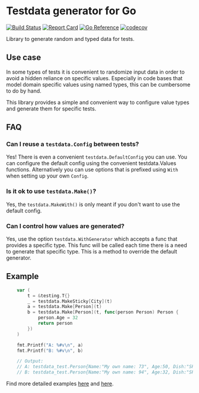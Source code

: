 # Testdata generator for Go

[![Build Status](https://github.com/kyuff/testdata/actions/workflows/go.yml/badge.svg?branch=main)](https://github.com/kyuff/testdata/actions/workflows/go.yml)
[![Report Card](https://goreportcard.com/badge/github.com/kyuff/testdata)](https://goreportcard.com/report/github.com/kyuff/testdata/)
[![Go Reference](https://pkg.go.dev/badge/github.com/kyuff/testdata.svg)](https://pkg.go.dev/github.com/kyuff/testdata)
[![codecov](https://codecov.io/gh/kyuff/testdata/graph/badge.svg?token=HRK7MBJHFN)](https://codecov.io/gh/kyuff/testdata)

Library to generate random and typed data for tests.

## Use case

In some types of tests it is convenient to randomize input data in order to avoid a hidden reliance on specific values.
Especially in code bases that model domain specific values using named types, this can be cumbersome to do by hand.

This library provides a simple and convenient way to configure value types and generate them for specific tests.

## FAQ

### Can I reuse a `testdata.Config` between tests?

Yes! There is even a convenient `testdata.DefaultConfig` you can use.
You can configure the default config using the convenient testdata.Values functions. Alternatively you can use options
that is prefixed using `With` when setting up your own `Config`.

### Is it ok to use `testdata.Make()`?

Yes, the `testdata.MakeWith()` is only meant if you don't want to use the default config.

### Can I control how values are generated?

Yes, use the option `testdata.WithGenerator` which accepts a func that provides a specific type. This func will be
called each time there is a need to generate that specific type. This is a method to override the default generator.

## Example

````go
	var (
		t = &testing.T{}
		_ = testdata.MakeSticky[City](t)
		a = testdata.Make[Person](t)
		b = testdata.Make[Person](t, func(person Person) Person {
			person.Age = 32
			return person
		})
	)

	fmt.Printf("A: %#v\n", a)
	fmt.Printf("B: %#v\n", b)

	// Output:
	// A: testdata_test.Person{Name:"My own name: 73", Age:50, Dish:"SPAGHETTI", City:"City-LCMNe2ur8bFrW7oM", Note:"string-k3Dc1kHJPXsAFv0C"}
	// B: testdata_test.Person{Name:"My own name: 94", Age:32, Dish:"SPAGHETTI", City:"City-LCMNe2ur8bFrW7oM", Note:"string-nUQnH3DqWyTPPTEi"}
````

Find more detailed examples [here](example_make_test.go) and [here](example_makewith_test.go).
